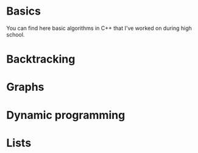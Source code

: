 # Basics
You can find here basic algorithms in C++ that I've worked on during high school.

# Backtracking

# Graphs

# Dynamic programming

# Lists

